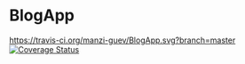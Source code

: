 # BlogApp

https://travis-ci.org/manzi-guev/BlogApp.svg?branch=master
[![Coverage Status](https://coveralls.io/repos/github/manzi-guev/BlogApp/badge.svg?branch=master)](https://coveralls.io/github/manzi-guev/BlogApp?branch=master)
